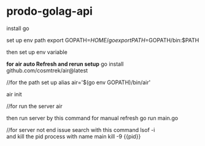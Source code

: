 # prodo-golag-api

install go 

set up env path
export GOPATH=$HOME/go
export PATH=$GOPATH/bin:$PATH

then set up env variable


**for air auto Refresh and rerun setup**
go install github.com/cosmtrek/air@latest

//for the path set up
alias air='$(go env GOPATH)/bin/air'   

 air init     

//for run the server
 air 

then run server by this command for manual refresh
go run main.go


//for server not end issue search with this command
lsof -i     
and kill the pid process with name main
kill -9  {{pid}}